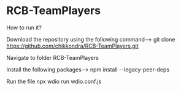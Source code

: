 # RCB-TeamPlayers

How to run it?

Download the repository using the following command-->
git clone https://github.com/chikkondra/RCB-TeamPlayers.git

Navigate to folder RCB-TeamPlayers

Install the following packages-->
npm install --legacy-peer-deps

Run the file
npx wdio run wdio.conf.js
